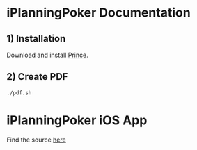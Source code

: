 # iPlanningPoker Documentation

## 1) Installation

Download and install [Prince](http://www.princexml.com/download/).


## 2) Create PDF

```
./pdf.sh
```

# iPlanningPoker iOS App

Find the source [here](https://github.com/gabac/iPlanningPoker)
